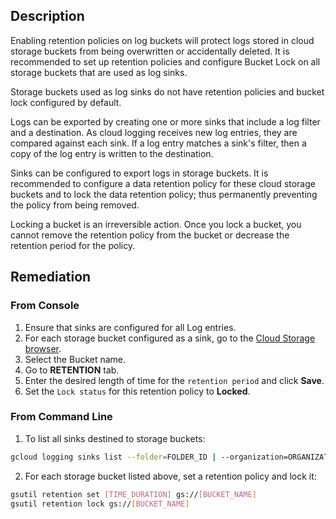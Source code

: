 ## Description

Enabling retention policies on log buckets will protect logs stored in cloud storage buckets from being overwritten or accidentally deleted. It is recommended to set up retention policies and configure Bucket Lock on all storage buckets that are used as log sinks.

Storage buckets used as log sinks do not have retention policies and bucket lock configured by default.

Logs can be exported by creating one or more sinks that include a log filter and a destination. As cloud logging receives new log entries, they are compared against each sink. If a log entry matches a sink's filter, then a copy of the log entry is written to the destination.

Sinks can be configured to export logs in storage buckets. It is recommended to configure a data retention policy for these cloud storage buckets and to lock the data retention policy; thus permanently preventing the policy from being removed.

Locking a bucket is an irreversible action. Once you lock a bucket, you cannot remove the retention policy from the bucket or decrease the retention period for the policy.

## Remediation

### From Console

1. Ensure that sinks are configured for all Log entries.
2. For each storage bucket configured as a sink, go to the [Cloud Storage browser](https://console.cloud.google.com/storage/browser/).
3. Select the Bucket name.
4. Go to **RETENTION** tab.
5. Enter the desired length of time for the `retention period` and click **Save**.
6. Set the `Lock status` for this retention policy to **Locked**.

### From Command Line

1. To list all sinks destined to storage buckets:

```bash
gcloud logging sinks list --folder=FOLDER_ID | --organization=ORGANIZATION_ID | --project=PROJECT_ID
```

2. For each storage bucket listed above, set a retention policy and lock it:

```bash
gsutil retention set [TIME_DURATION] gs://[BUCKET_NAME]
gsutil retention lock gs://[BUCKET_NAME]
```


